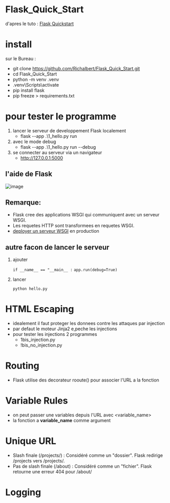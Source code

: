 # Flask_Quick_Start

d'apres le tuto : [Flask Quickstart](https://flask.palletsprojects.com/en/3.0.x/quickstart/)

# install

sur le Bureau : 
  - git clone https://github.com/Richalbert/Flask_Quick_Start.git
  - cd Flask_Quick_Start
  - python -m venv .venv
  - .venv\Scripts\activate
  - pip install flask
  - pip freeze > requirements.txt

# pour tester le programme

1. lancer le serveur de developpement Flask localement
    - flask --app .\1_hello.py run
2. avec le mode debug 
    - flask --app .\1_hello.py run --debug
3. se connecter au serveur via un navigateur
    - http://127.0.0.1:5000

## l'aide de Flask
![image](https://github.com/Richalbert/Flask_Quick_Start/assets/40654401/dba4d1b2-3947-4236-911b-245a514da4c1)


## Remarque:

- Flask cree des applications WSGI qui communiquent avec un serveur WSGI.
- Les requetes HTTP sont transformees en requetes WSGI. 
- [deployer un serveur WSGI](https://flask.palletsprojects.com/en/3.0.x/deploying/) en production

## autre facon de lancer le serveur

1. ajouter
   
     `if __name__ == "__main__ :`
            `app.run(debug=True)`
     
3. lancer
   
    `python hello.py`


# HTML Escaping

- idealement il faut proteger les donnees contre les attaques par injection
- par defaut le moteur Jinja2 e,peche les injections 
- pour tester les injections <script>alert('Hacked !');</script> 2 programmes 
  - 1bis_injection.py
  - !bis_no_injection.py

# Routing

- Flask utilise des decorateur rooute() pour associer l'URL a la fonction

# Variable Rules

- on peut passer une variables depuis l'URL avec <variable_name>
- la fonction a **variable_name** comme argument
  
# Unique URL

- Slash finale (/projects/) : Considéré comme un "dossier". Flask redirige /projects vers /projects/.
- Pas de slash finale (/about) : Considéré comme un "fichier". Flask retourne une erreur 404 pour /about/

# Logging


